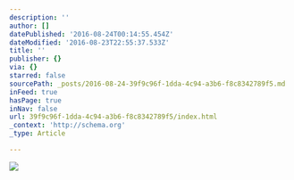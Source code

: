 ```yaml
---
description: ''
author: []
datePublished: '2016-08-24T00:14:55.454Z'
dateModified: '2016-08-23T22:55:37.533Z'
title: ''
publisher: {}
via: {}
starred: false
sourcePath: _posts/2016-08-24-39f9c96f-1dda-4c94-a3b6-f8c8342789f5.md
inFeed: true
hasPage: true
inNav: false
url: 39f9c96f-1dda-4c94-a3b6-f8c8342789f5/index.html
_context: 'http://schema.org'
_type: Article

---
```

![](https://the-grid-user-content.s3-us-west-2.amazonaws.com/bf2d862c-632c-409c-a431-c9bb9cf8ffb7.jpg)